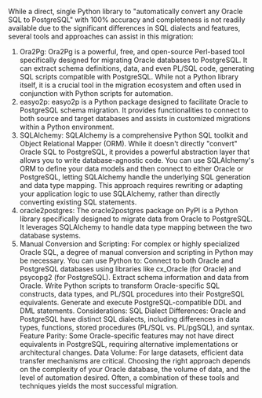While a direct, single Python library to "automatically convert any Oracle SQL to PostgreSQL" with 100% accuracy and completeness is not readily available due to the significant differences in SQL dialects and features, several tools and approaches can assist in this migration:
1. Ora2Pg:
Ora2Pg is a powerful, free, and open-source Perl-based tool specifically designed for migrating Oracle databases to PostgreSQL. It can extract schema definitions, data, and even PL/SQL code, generating SQL scripts compatible with PostgreSQL. While not a Python library itself, it is a crucial tool in the migration ecosystem and often used in conjunction with Python scripts for automation.
2. easyo2p:
easyo2p is a Python package designed to facilitate Oracle to PostgreSQL schema migration. It provides functionalities to connect to both source and target databases and assists in customized migrations within a Python environment.
3. SQLAlchemy:
SQLAlchemy is a comprehensive Python SQL toolkit and Object Relational Mapper (ORM). While it doesn't directly "convert" Oracle SQL to PostgreSQL, it provides a powerful abstraction layer that allows you to write database-agnostic code. You can use SQLAlchemy's ORM to define your data models and then connect to either Oracle or PostgreSQL, letting SQLAlchemy handle the underlying SQL generation and data type mapping. This approach requires rewriting or adapting your application logic to use SQLAlchemy, rather than directly converting existing SQL statements.
4. oracle2postgres:
The oracle2postgres package on PyPI is a Python library specifically designed to migrate data from Oracle to PostgreSQL. It leverages SQLAlchemy to handle data type mapping between the two database systems.
5. Manual Conversion and Scripting:
For complex or highly specialized Oracle SQL, a degree of manual conversion and scripting in Python may be necessary. You can use Python to:
Connect to both Oracle and PostgreSQL databases using libraries like cx_Oracle (for Oracle) and psycopg2 (for PostgreSQL).
Extract schema information and data from Oracle.
Write Python scripts to transform Oracle-specific SQL constructs, data types, and PL/SQL procedures into their PostgreSQL equivalents.
Generate and execute PostgreSQL-compatible DDL and DML statements.
Considerations:
SQL Dialect Differences: Oracle and PostgreSQL have distinct SQL dialects, including differences in data types, functions, stored procedures (PL/SQL vs. PL/pgSQL), and syntax.
Feature Parity: Some Oracle-specific features may not have direct equivalents in PostgreSQL, requiring alternative implementations or architectural changes.
Data Volume: For large datasets, efficient data transfer mechanisms are critical.
Choosing the right approach depends on the complexity of your Oracle database, the volume of data, and the level of automation desired. Often, a combination of these tools and techniques yields the most successful migration.